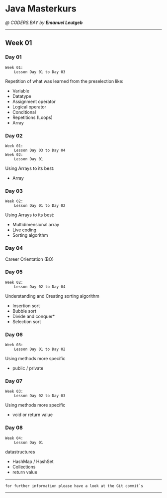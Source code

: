 # Java Masterkurs
_@ CODERS.BAY by **Emanuel Leutgeb**_
_____________________________________

## Week 01

### Day 01
    Week 01:
        Lesson Day 01 to Day 03
Repetition of what was learned from the preselection like:  
* Variable
* Datatype
* Assignment operator
* Logical operator
* Conditional
* Repetitions (Loops)
* Array

### Day 02
    Week 01:
        Lesson Day 03 to Day 04
    Week 02:
        Lesson Day 01
Using Arrays to its best:
* Array

### Day 03
    Week 02:
        Lesson Day 01 to Day 02
Using Arrays to its best:
* Multidimensional array
* Live coding
* Sorting algorithm

### Day 04

Career Orientation (BO)

### Day 05
    Week 02:
        Lesson Day 02 to Day 04
Understanding and Creating sorting algorithm
* Insertion sort
* Bubble sort
* Divide and conquer*
* Selection sort

### Day 06
    Week 03:
        Lesson Day 01 to Day 02
Using methods more specific
* public / private

### Day 07
    Week 03:
        Lesson Day 02 to Day 03
Using methods more specific
* void or return value

### Day 08
    Week 04:
        Lesson Day 01
datastructures
* HashMap / HashSet
* Collections
* return value

_____________________________________
    for further information please have a look at the Git commit`s
_____________________________________

